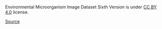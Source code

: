 Environmental Microorganism Image Dataset Sixth Version is under [CC BY 4.0](https://creativecommons.org/licenses/by/4.0) license.

[Source](https://figshare.com/articles/dataset/EMDS-6/17125025/1)